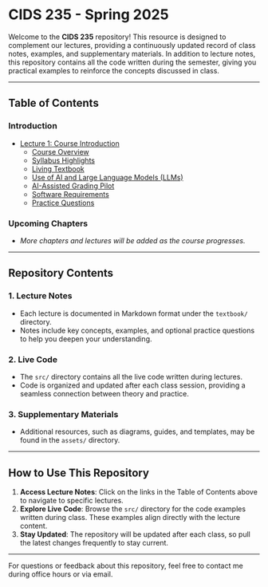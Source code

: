 # CIDS 235 - Spring 2025

Welcome to the **CIDS 235** repository! This resource is designed to complement our lectures, providing a continuously updated record of class notes, examples, and supplementary materials. In addition to lecture notes, this repository contains all the code written during the semester, giving you practical examples to reinforce the concepts discussed in class.

---

## **Table of Contents**

### **Introduction**
- [Lecture 1: Course Introduction](textbook/ch0/lecture1.md)
  - [Course Overview](textbook/ch0/lecture1.md#course-overview)
  - [Syllabus Highlights](textbook/ch0/lecture1.md#syllabus-highlights)
  - [Living Textbook](textbook/ch0/lecture1.md#living-textbook)
  - [Use of AI and Large Language Models (LLMs)](textbook/ch0/lecture1.md#use-of-ai-and-large-language-models-llms)
  - [AI-Assisted Grading Pilot](textbook/ch0/lecture1.md#ai-assisted-grading-pilot)
  - [Software Requirements](textbook/ch0/lecture1.md#software-requirements)
  - [Practice Questions](textbook/ch0/lecture1.md#practice-questions)
  
### **Upcoming Chapters**
- _More chapters and lectures will be added as the course progresses._

---

## **Repository Contents**

### **1. Lecture Notes**
- Each lecture is documented in Markdown format under the `textbook/` directory.
- Notes include key concepts, examples, and optional practice questions to help you deepen your understanding.

### **2. Live Code**
- The `src/` directory contains all the live code written during lectures.
- Code is organized and updated after each class session, providing a seamless connection between theory and practice.

### **3. Supplementary Materials**
- Additional resources, such as diagrams, guides, and templates, may be found in the `assets/` directory.

---

## **How to Use This Repository**

1. **Access Lecture Notes**: Click on the links in the Table of Contents above to navigate to specific lectures.
2. **Explore Live Code**: Browse the `src/` directory for the code examples written during class. These examples align directly with the lecture content.
3. **Stay Updated**: The repository will be updated after each class, so pull the latest changes frequently to stay current.

---

For questions or feedback about this repository, feel free to contact me during office hours or via email. 